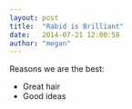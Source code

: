 ```yaml
---
layout: post
title:  "Rabid is Brilliant"
date:   2014-07-21 12:00:58
author: "megan"
---
```



Reasons we are the best:

* Great hair
* Good ideas